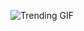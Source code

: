 ![Trending GIF](https://media0.giphy.com/media/v1.Y2lkPThiYjIxNzcydTQ3OXFiN25vZzlhNjN1ODlhdTQ1MHFlYXhoN2w3MWY3OXZubTY2eSZlcD12MV9naWZzX3NlYXJjaCZjdD1n/YQitE4YNQNahy/giphy.gif)
